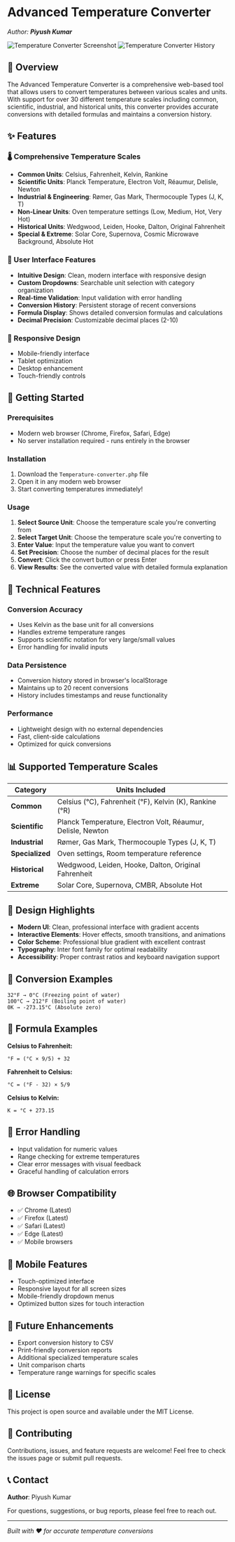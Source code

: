 # Advanced Temperature Converter

*Author: **Piyush Kumar***

![Temperature Converter Screenshot](screenshots/temperature-converter-main.png)
![Temperature Converter History](screenshots/temperature-converter-history.png)

## 📖 Overview

The Advanced Temperature Converter is a comprehensive web-based tool that allows users to convert temperatures between various scales and units. With support for over 30 different temperature scales including common, scientific, industrial, and historical units, this converter provides accurate conversions with detailed formulas and maintains a conversion history.

## ✨ Features

### 🌡️ Comprehensive Temperature Scales
- **Common Units**: Celsius, Fahrenheit, Kelvin, Rankine
- **Scientific Units**: Planck Temperature, Electron Volt, Réaumur, Delisle, Newton
- **Industrial & Engineering**: Rømer, Gas Mark, Thermocouple Types (J, K, T)
- **Non-Linear Units**: Oven temperature settings (Low, Medium, Hot, Very Hot)
- **Historical Units**: Wedgwood, Leiden, Hooke, Dalton, Original Fahrenheit
- **Special & Extreme**: Solar Core, Supernova, Cosmic Microwave Background, Absolute Hot

### 🎯 User Interface Features
- **Intuitive Design**: Clean, modern interface with responsive design
- **Custom Dropdowns**: Searchable unit selection with category organization
- **Real-time Validation**: Input validation with error handling
- **Conversion History**: Persistent storage of recent conversions
- **Formula Display**: Shows detailed conversion formulas and calculations
- **Decimal Precision**: Customizable decimal places (2-10)

### 📱 Responsive Design
- Mobile-friendly interface
- Tablet optimization
- Desktop enhancement
- Touch-friendly controls

## 🚀 Getting Started

### Prerequisites
- Modern web browser (Chrome, Firefox, Safari, Edge)
- No server installation required - runs entirely in the browser

### Installation
1. Download the `Temperature-converter.php` file
2. Open it in any modern web browser
3. Start converting temperatures immediately!

### Usage
1. **Select Source Unit**: Choose the temperature scale you're converting from
2. **Select Target Unit**: Choose the temperature scale you're converting to
3. **Enter Value**: Input the temperature value you want to convert
4. **Set Precision**: Choose the number of decimal places for the result
5. **Convert**: Click the convert button or press Enter
6. **View Results**: See the converted value with detailed formula explanation

## 🔧 Technical Features

### Conversion Accuracy
- Uses Kelvin as the base unit for all conversions
- Handles extreme temperature ranges
- Supports scientific notation for very large/small values
- Error handling for invalid inputs

### Data Persistence
- Conversion history stored in browser's localStorage
- Maintains up to 20 recent conversions
- History includes timestamps and reuse functionality

### Performance
- Lightweight design with no external dependencies
- Fast, client-side calculations
- Optimized for quick conversions

## 📊 Supported Temperature Scales

| Category | Units Included |
|----------|----------------|
| **Common** | Celsius (°C), Fahrenheit (°F), Kelvin (K), Rankine (°R) |
| **Scientific** | Planck Temperature, Electron Volt, Réaumur, Delisle, Newton |
| **Industrial** | Rømer, Gas Mark, Thermocouple Types (J, K, T) |
| **Specialized** | Oven settings, Room temperature reference |
| **Historical** | Wedgwood, Leiden, Hooke, Dalton, Original Fahrenheit |
| **Extreme** | Solar Core, Supernova, CMBR, Absolute Hot |

## 🎨 Design Highlights

- **Modern UI**: Clean, professional interface with gradient accents
- **Interactive Elements**: Hover effects, smooth transitions, and animations
- **Color Scheme**: Professional blue gradient with excellent contrast
- **Typography**: Inter font family for optimal readability
- **Accessibility**: Proper contrast ratios and keyboard navigation support

## 🔄 Conversion Examples

```
32°F → 0°C (Freezing point of water)
100°C → 212°F (Boiling point of water)
0K → -273.15°C (Absolute zero)
```

## 📝 Formula Examples

**Celsius to Fahrenheit:**
```
°F = (°C × 9/5) + 32
```

**Fahrenheit to Celsius:**
```
°C = (°F - 32) × 5/9
```

**Celsius to Kelvin:**
```
K = °C + 273.15
```

## 🐛 Error Handling

- Input validation for numeric values
- Range checking for extreme temperatures
- Clear error messages with visual feedback
- Graceful handling of calculation errors

## 🌐 Browser Compatibility

- ✅ Chrome (Latest)
- ✅ Firefox (Latest)
- ✅ Safari (Latest)
- ✅ Edge (Latest)
- ✅ Mobile browsers

## 📱 Mobile Features

- Touch-optimized interface
- Responsive layout for all screen sizes
- Mobile-friendly dropdown menus
- Optimized button sizes for touch interaction

## 🔮 Future Enhancements

- Export conversion history to CSV
- Print-friendly conversion reports
- Additional specialized temperature scales
- Unit comparison charts
- Temperature range warnings for specific scales

## 📄 License

This project is open source and available under the MIT License.

## 🤝 Contributing

Contributions, issues, and feature requests are welcome! Feel free to check the issues page or submit pull requests.

## 📞 Contact

**Author**: Piyush Kumar

For questions, suggestions, or bug reports, please feel free to reach out.

---

*Built with ❤️ for accurate temperature conversions*
